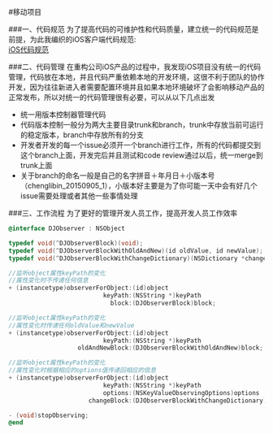 #移动项目

###一、代码规范
为了提高代码的可维护性和代码质量，建立统一的代码规范是前提，为此我编织的iOS客户端代码规范:<br>
<a href="./README.md">iOS代码规范</a>

###二、代码管理
在重构公司iOS产品的过程中，我发现iOS项目没有统一的代码管理，代码放在本地，并且代码严重依赖本地的开发环境，这很不利于团队的协作开发，因为往往新进入者需要配置环境并且如果本地环境破坏了会影响移动产品的正常发布，所以对统一的代码管理很有必要，可以从以下几点出发<br>
* 统一用版本控制器管理代码
* 代码版本控制一般分为两大主要目录trunk和branch，trunk中存放当前可运行的稳定版本，branch中存放所有的分支
* 开发者开发的每一个issue必须开一个branch进行工作，所有的代码都提交到这个branch上面，开发完后并且测试和code review通过以后，统一merge到trunk上面
* 关于branch的命名一般是自己的名字拼音＋年月日＋小版本号（chenglibin_20150905_1），小版本好主要是为了你可能一天中会有好几个issue需要处理或者其他一些事情处理

###三、工作流程
为了更好的管理开发人员工作，提高开发人员工作效率


```objective-c
@interface DJObserver : NSObject

typedef void(^DJObserverBlock)(void);
typedef void(^DJObserverBlockWithOldAndNew)(id oldValue, id newValue);
typedef void(^DJObserverBlockWithChangeDictionary)(NSDictionary *change);

//监听object属性keyPath的变化
//属性变化时不传递任何信息
+ (instancetype)observerForObject:(id)object
                          keyPath:(NSString *)keyPath
                            block:(DJObserverBlock)block;

//监听object属性keyPath的变化
//属性变化时传递任何oldValue和newValue
+ (instancetype)observerForObject:(id)object
                          keyPath:(NSString *)keyPath
                   oldAndNewBlock:(DJObserverBlockWithOldAndNew)block;

//监听object属性keyPath的变化
//属性变化时根据相应的options值传递回相应的信息
+ (instancetype)observerForObject:(id)object
                          keyPath:(NSString *)keyPath
                          options:(NSKeyValueObservingOptions)options
                      changeBlock:(DJObserverBlockWithChangeDictionary)block;

- (void)stopObserving;
@end
```
